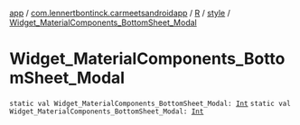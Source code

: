 [app](../../../index.md) / [com.lennertbontinck.carmeetsandroidapp](../../index.md) / [R](../index.md) / [style](index.md) / [Widget_MaterialComponents_BottomSheet_Modal](./-widget_-material-components_-bottom-sheet_-modal.md)

# Widget_MaterialComponents_BottomSheet_Modal

`static val Widget_MaterialComponents_BottomSheet_Modal: `[`Int`](https://kotlinlang.org/api/latest/jvm/stdlib/kotlin/-int/index.html)
`static val Widget_MaterialComponents_BottomSheet_Modal: `[`Int`](https://kotlinlang.org/api/latest/jvm/stdlib/kotlin/-int/index.html)